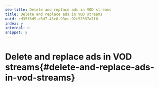 ```yaml
---
seo-title: Delete and replace ads in VOD streams
title: Delete and replace ads in VOD streams
uuid: cd35f6d5-e3d7-45c8-93ec-92c52387a7f6
index: y
internal: n
snippet: y
---
```


# Delete and replace ads in VOD streams{#delete-and-replace-ads-in-vod-streams}

